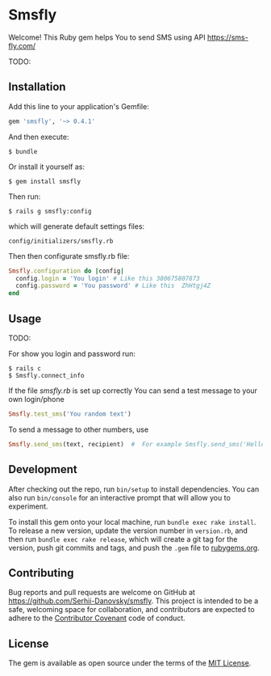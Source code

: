 # Smsfly

Welcome! 
 This Ruby gem  helps You to send SMS using API https://sms-fly.com/

TODO: 

## Installation

Add this line to your application's Gemfile:

```ruby
gem 'smsfly', '~> 0.4.1'
```

And then execute:

    $ bundle

Or install it yourself as:

    $ gem install smsfly


Then run:

    $ rails g smsfly:config

which will generate default settings files:

    config/initializers/smsfly.rb

Then then configurate smsfly.rb file:

```ruby
Smsfly.configuration do |config|
  config.login = 'You login' # Like this 380675807873
  config.password = 'You password' # Like this  ZhHtgj4Z
end
```




## Usage

TODO: 

For show you login and password run:

    $ rails c
    $ Smsfly.connect_info

If the file *smsfly.rb* is set up correctly 
You can send a test message to your own login/phone

```ruby
Smsfly.test_sms('You random text')
```


To send a message to other numbers, use

```ruby
Smsfly.send_sms(text, recipient)  #  For example Smsfly.send_sms('Hellow Word', '380675807873')
```

## Development

After checking out the repo, run `bin/setup` to install dependencies. You can also run `bin/console` for an interactive prompt that will allow you to experiment.

To install this gem onto your local machine, run `bundle exec rake install`. To release a new version, update the version number in `version.rb`, and then run `bundle exec rake release`, which will create a git tag for the version, push git commits and tags, and push the `.gem` file to [rubygems.org](https://rubygems.org).

## Contributing

Bug reports and pull requests are welcome on GitHub at https://github.com/Serhii-Danovsky/smsfly. This project is intended to be a safe, welcoming space for collaboration, and contributors are expected to adhere to the [Contributor Covenant](http://contributor-covenant.org) code of conduct.


## License

The gem is available as open source under the terms of the [MIT License](http://opensource.org/licenses/MIT).


